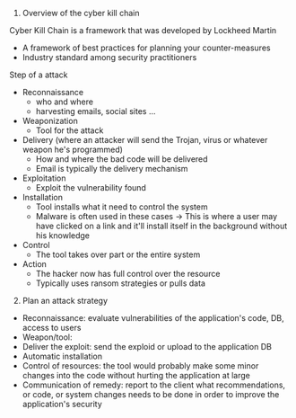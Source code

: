 1. Overview of the cyber kill chain

Cyber Kill Chain is a framework that was developed by Lockheed Martin
  - A framework of best practices for planning your counter-measures
  - Industry standard among security practitioners

Step of a attack

  - Reconnaissance
    + who and where
    + harvesting emails, social sites ...
  - Weaponization
    + Tool for the attack
  - Delivery (where an attacker will send the Trojan, virus or whatever weapon he's programmed)
    + How and where the bad code will be delivered
    + Email is typically the delivery mechanism
  - Exploitation
    + Exploit the vulnerability found
  - Installation
    + Tool installs what it need to control the system
    + Malware is often used in these cases
    -> This is where a user may have clicked on a link and it'll install itself in
    the background without his knowledge
  - Control
    + The tool takes over part or the entire system
  - Action
    + The hacker now has full control over the resource
    + Typically uses ransom strategies or pulls data

2. Plan an attack strategy

- Reconnaissance: evaluate vulnerabilities of the application's code, DB, access to users
- Weapon/tool:
- Deliver the exploit: send the exploid or upload to the application DB
- Automatic installation
- Control of resources: the tool would probably make some minor changes into the code
without hurting the application at large
- Communication of remedy: report to the client what recommendations, or code, or system
changes needs to be done in order to improve the application's security
